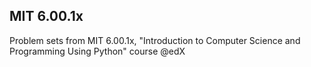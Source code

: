 ## MIT 6.00.1x
Problem sets from MIT 6.00.1x, "Introduction to Computer Science and Programming Using Python" course @edX
